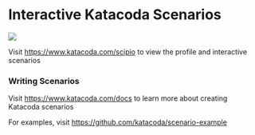 # Interactive Katacoda Scenarios

[![](http://shields.katacoda.com/katacoda/scipio/count.svg)](https://www.katacoda.com/scipio "Get your profile on Katacoda.com")

Visit https://www.katacoda.com/scipio to view the profile and interactive scenarios

### Writing Scenarios
Visit https://www.katacoda.com/docs to learn more about creating Katacoda scenarios

For examples, visit https://github.com/katacoda/scenario-example
